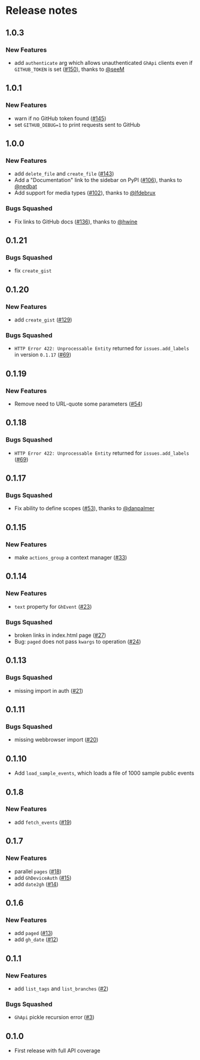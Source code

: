 # Release notes

<!-- do not remove -->

## 1.0.3

### New Features

- add `authenticate` arg which allows unauthenticated `GhApi` clients even if `GITHUB_TOKEN` is set ([#150](https://github.com/fastai/ghapi/pull/150)), thanks to [@seeM](https://github.com/seeM)


## 1.0.1

### New Features

- warn if no GitHub token found ([#145](https://github.com/fastai/ghapi/issues/145))
- set `GITHUB_DEBUG=1` to print requests sent to GitHub


## 1.0.0

### New Features

- add `delete_file` and `create_file` ([#143](https://github.com/fastai/ghapi/issues/143))
- Add a "Documentation" link to the sidebar on PyPI ([#106](https://github.com/fastai/ghapi/pull/106)), thanks to [@nedbat](https://github.com/nedbat)
- Add support for media types ([#102](https://github.com/fastai/ghapi/pull/102)), thanks to [@lfdebrux](https://github.com/lfdebrux)

### Bugs Squashed

- Fix links to GitHub docs ([#136](https://github.com/fastai/ghapi/pull/136)), thanks to [@hwine](https://github.com/hwine)


## 0.1.21

### Bugs Squashed

- fix `create_gist`


## 0.1.20

### New Features

- add `create_gist` ([#129](https://github.com/fastai/ghapi/issues/129))

### Bugs Squashed

- `HTTP Error 422: Unprocessable Entity` returned for `issues.add_labels` in version `0.1.17` ([#69](https://github.com/fastai/ghapi/issues/69))


## 0.1.19

### New Features

- Remove need to URL-quote some parameters ([#54](https://github.com/fastai/ghapi/issues/54))


## 0.1.18

### Bugs Squashed

- `HTTP Error 422: Unprocessable Entity` returned for `issues.add_labels` ([#69](https://github.com/fastai/ghapi/issues/69))


## 0.1.17


### Bugs Squashed

- Fix ability to define scopes ([#53](https://github.com/fastai/ghapi/pull/53)), thanks to [@danpalmer](https://github.com/danpalmer)


## 0.1.15

### New Features

- make `actions_group` a context manager ([#33](https://github.com/fastai/ghapi/issues/33))


## 0.1.14

### New Features

- `text` property for `GhEvent` ([#23](https://github.com/fastai/ghapi/issues/23))

### Bugs Squashed

- broken links in index.html page ([#27](https://github.com/fastai/ghapi/issues/27))
- Bug: `paged` does not pass `kwargs` to operation ([#24](https://github.com/fastai/ghapi/issues/24))


## 0.1.13


### Bugs Squashed

- missing import in auth ([#21](https://github.com/fastai/ghapi/issues/21))


## 0.1.11

### Bugs Squashed

- missing webbrowser import ([#20](https://github.com/fastai/ghapi/issues/20))


## 0.1.10

- Add `load_sample_events`, which loads a file of 1000 sample public events


## 0.1.8

### New Features

- add `fetch_events` ([#19](https://github.com/fastai/ghapi/issues/19))


## 0.1.7

### New Features

- parallel `pages` ([#18](https://github.com/fastai/ghapi/issues/18))
- add `GhDeviceAuth` ([#15](https://github.com/fastai/ghapi/issues/15))
- add `date2gh` ([#14](https://github.com/fastai/ghapi/issues/14))


## 0.1.6

### New Features

- add `paged` ([#13](https://github.com/fastai/ghapi/issues/13))
- add `gh_date` ([#12](https://github.com/fastai/ghapi/issues/12))


## 0.1.1

### New Features

- add `list_tags` and `list_branches` ([#2](https://github.com/fastai/ghapi/issues/2))

### Bugs Squashed

- `GhApi` pickle recursion error ([#3](https://github.com/fastai/ghapi/issues/3))


## 0.1.0

- First release with full API coverage


